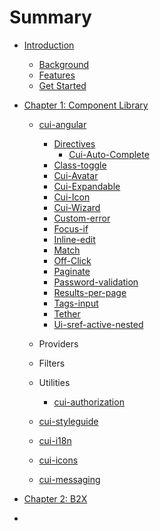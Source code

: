 # Summary

* [Introduction](README.md)

  * [Background](background.md)
  * [Features](features.md)
  * [Get Started](get_started.md)

* [Chapter 1: Component Library](chapter1.md)
    * [cui-angular](cui-ng/cui-ng.md)
        * [Directives](cui-ng/directives.md)
            * [Cui-Auto-Complete](cui-ng/auto-complete.md)
      * [Class-toggle](cui-ng/class-toggle.md)
      * [Cui-Avatar](cui-ng/cui-avatar.md)
      * [Cui-Expandable](cui-ng/cui-expandable.md)
      * [Cui-Icon](cui-ng/cui-icon.md)
      * [Cui-Wizard](cui-ng/cui-wizard.md)
      * [Custom-error](cui-ng/custom-error.md)
      * [Focus-if](cui-ng/focus-if.md)
      * [Inline-edit](cui-ng/inline-edit.md)
      * [Match](cui-ng/match.md)
      * [Off-Click](cui-ng/off-click.md)
      * [Paginate](cui-ng/paginate.md)
      * [Password-validation](cui-ng/password-validation.md)
      * [Results-per-page](cui-ng/results-per-page.md)
      * [Tags-input](cui-ng/tags-input.md)
      * [Tether](cui-ng/tether.md)
      * [Ui-sref-active-nested](cui-ng/ui-sref-active-nested.md)

    * Providers

    * Filters
    * Utilities
      * [cui-authorization](cui-authorization.md)


  * [cui-styleguide](cui-styleguide.md)

  * [cui-i18n](cui-i18n.md)

  * [cui-icons](cui-icons.md)
  * [cui-messaging](cui-messaging.md)

* [Chapter 2: B2X](chapter-2-b2x-mode.md)

* 

